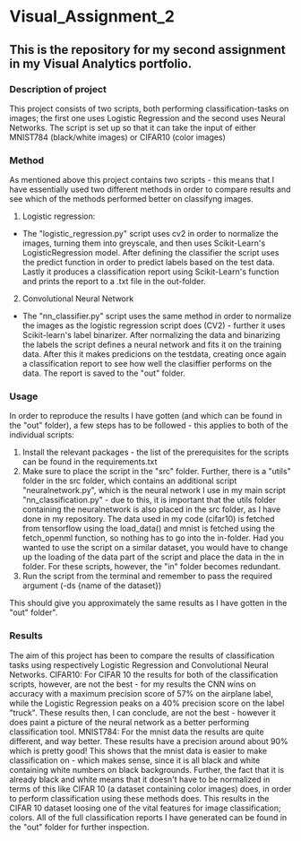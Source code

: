 # Visual_Assignment_2
## This is the repository for my second assignment in my Visual Analytics portfolio.

### Description of project
This project consists of two scripts, both performing classification-tasks on images; the first one uses Logistic Regression and the second uses Neural Networks. The script is set up so that it can take the input of either MNIST784 (black/white images) or CIFAR10 (color images)

### Method
As mentioned above this project contains two scripts - this means that I have essentially used two different methods in order to compare results and see which of the methods performed better on classifyng images. 
1) Logistic regression:
- The "logistic_regression.py" script uses cv2 in order to normalize the images, turning them into greyscale, and then uses Scikit-Learn's LogisticRegression model. After defining the classifier the script uses the predict function in order to predict labels based on the test data. Lastly it produces a classification report using Scikit-Learn's function and prints the report to a .txt file in the out-folder.
2) Convolutional Neural Network
- The "nn_classifier.py" script uses the same method in order to normalize the images as the logistic regression script does (CV2) - further it uses Scikit-learn's label binarizer. After normalizing the data and binarizing the labels the script defines a neural network and fits it on the training data. After this it makes predicions on the testdata, creating once again a classification report to see how well the clasiffier performs on the data. The report is saved to the "out" folder. 

### Usage 
In order to reproduce the results I have gotten (and which can be found in the "out" folder), a few steps has to be followed - this applies to both of the individual scripts:
1) Install the relevant packages - the list of the prerequisites for the scripts can be found in the requirements.txt
2) Make sure to place the script in the "src" folder. Further, there is a "utils" folder in the src folder, which contains an additional script "neuralnetwork.py", which is the neural network I use in my main script "nn_classification.py" - due to this, it is important that the utils folder containing the neuralnetwork is also placed in the src folder, as I have done in my repository. The data used in my code (cifar10) is fetched from tensorflow using the load_data() and mnist is fetched using the fetch_openml function, so nothing has to go into the in-folder. Had you wanted to use the script on a similar dataset, you would have to change up the loading of the data part of the script and place the data in the in folder. For these scripts, however, the "in" folder becomes redundant. 
3) Run the script from the terminal and remember to pass the required argument (-ds {name of the dataset})

This should give you approximately the same results as I have gotten in the "out" folder".

### Results 
The aim of this project has been to compare the results of classification tasks using respectively Logistic Regression and Convolutional Neural Networks. 
CIFAR10: For CIFAR 10 the results for both of the classification scripts, however, are not the best - for my results the CNN wins on accuracy with a maximum precision score of 57% on the airplane label, while the Logistic Regression peaks on a 40% precision score on the label "truck". These results then, I can conclude, are not the best - however it does paint a picture of the neural network as a better performing classification tool. 
MNIST784: For the mnist data the results are quite different, and way better. These results have a precision around about 90% which is pretty good! This shows that the mnist data is easier to make classification on - which makes sense, since it is all black and white containing white numbers on black backgrounds. Further, the fact that it is already black and white means that it doesn't have to be normalized in terms of this like CIFAR 10 (a dataset containing color images) does, in order to perform classification using these methods does. This results in the CIFAR 10 dataset loosing one of the vital features for image classification; colors. 
All of the full classification reports I have generated can be found in the "out" folder for further inspection.
